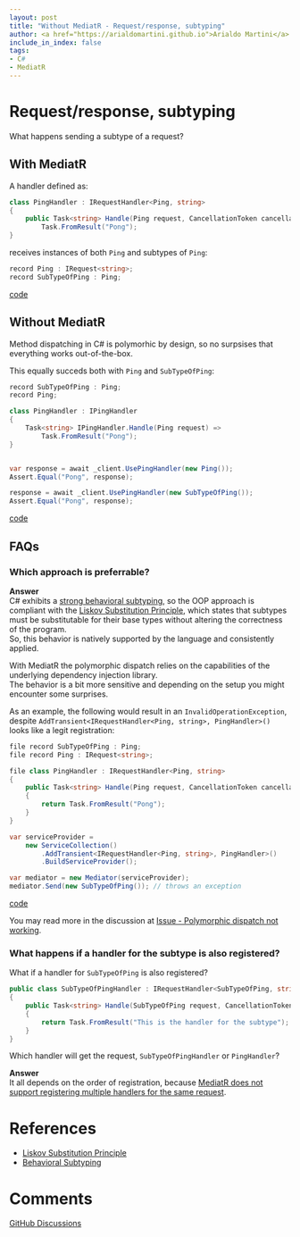 ```yaml
---
layout: post
title: "Without MediatR - Request/response, subtyping"
author: <a href="https://arialdomartini.github.io">Arialdo Martini</a>
include_in_index: false
tags:
- C#
- MediatR
---
```

# Request/response, subtyping
What happens sending a subtype of a request?

## With MediatR
A handler defined as:

```csharp
class PingHandler : IRequestHandler<Ping, string>
{
    public Task<string> Handle(Ping request, CancellationToken cancellationToken) => 
        Task.FromResult("Pong");
}
```

receives instances of both `Ping` and subtypes of `Ping`:

```csharp
record Ping : IRequest<string>;
record SubTypeOfPing : Ping;
```
[code](https://github.com/arialdomartini/without-mediatr/blob/master/src/WithoutMediatR/RequestResponseSubtyping/With.cs)


## Without MediatR
Method dispatching in C# is polymorhic by design, so no surpsises that everything works out-of-the-box.<br/>

This equally succeds both with `Ping` and `SubTypeOfPing`:

```csharp
record SubTypeOfPing : Ping;
record Ping;

class PingHandler : IPingHandler
{
    Task<string> IPingHandler.Handle(Ping request) => 
        Task.FromResult("Pong");
}


var response = await _client.UsePingHandler(new Ping());
Assert.Equal("Pong", response);

response = await _client.UsePingHandler(new SubTypeOfPing());
Assert.Equal("Pong", response);
```
[code](https://github.com/arialdomartini/without-mediatr/blob/master/src/WithoutMediatR/RequestResponseSubtyping/Without.cs)


## FAQs
### Which approach is preferrable?
**Answer**<br/>
C# exhibits a [strong behavioral subtyping][behavioral-subtyping], so the OOP approach is compliant with the [Liskov Substitution Principle][liskov], which states that subtypes must be substitutable for their base types without altering the correctness of the program.<br/>
So, this behavior is natively supported by the language and consistently applied.

With MediatR the polymorphic dispatch relies on the capabilities of the underlying dependency injection library.<br/>
The behavior is a bit more sensitive and depending on the setup you might encounter some surprises.

As an example, the following would result in an `InvalidOperationException`, despite `AddTransient<IRequestHandler<Ping, string>, PingHandler>()` looks like a legit registration:

```csharp
file record SubTypeOfPing : Ping;
file record Ping : IRequest<string>;

file class PingHandler : IRequestHandler<Ping, string>
{
    public Task<string> Handle(Ping request, CancellationToken cancellationToken)
    {
        return Task.FromResult("Pong");
    }
}

var serviceProvider =
    new ServiceCollection()
        .AddTransient<IRequestHandler<Ping, string>, PingHandler>()
        .BuildServiceProvider();

var mediator = new Mediator(serviceProvider);
mediator.Send(new SubTypeOfPing()); // throws an exception
```
[code](https://github.com/arialdomartini/without-mediatr/blob/master/src/WithoutMediatR/RequestResponseSubtyping/Direct/With.cs)

You may read more in the discussion at [Issue - Polymorphic dispatch not working](https://github.com/jbogard/MediatR.Extensions.Microsoft.DependencyInjection/issues/24).

### What happens if a handler for the subtype is also registered?
What if a handler for `SubTypeOfPing` is also registered?

```csharp
public class SubTypeOfPingHandler : IRequestHandler<SubTypeOfPing, string>
{
    public Task<string> Handle(SubTypeOfPing request, CancellationToken cancellationToken)
    {
        return Task.FromResult("This is the handler for the subtype");
    }
}
```

Which handler will get the request, `SubTypeOfPingHandler` or `PingHandler`?

**Answer**<br/>
It all depends on the order of registration, because [MediatR does not support registering multiple handlers for the same request](without-mediatr-request-response-multiple-registration).


# References
* [Liskov Substitution Principle][liskov]
* [Behavioral Subtyping][behavioral-subtyping]

# Comments
[GitHub Discussions](https://github.com/arialdomartini/arialdomartini.github.io/discussions/7)

[liskov]: https://en.wikipedia.org/wiki/Liskov_substitution_principle
[behavioral-subtyping]: https://en.wikipedia.org/wiki/Behavioral_subtyping

